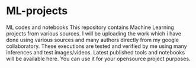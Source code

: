 # ML-projects
ML codes and notebooks
This repository contains Machine Learning projects from various sources.
I will be uploading the work which i have done using various sources and many authors directly from my google collaboratory.
These executions are tested and verified by me using many inferences and test images/videos.
Latest published tools and notebooks will be available here.
You can use it for your opensource project purposes.
